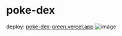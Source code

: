 ﻿# poke-dex
 deploy: [poke-dex-green.vercel.app](https://poke-dex-silk.vercel.app/)
![image](https://github.com/Isabely-cards/poke-dex/assets/112524798/4da63811-5eb4-4575-a25f-c10807df9cdc)

